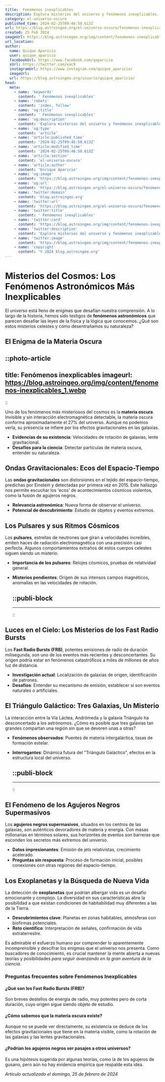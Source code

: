 ```yaml
---
title:  Fenómenos inexplicables
description: Explora misterios del universo y fenómenos inexplicables. Análisis profundos y teorías para los curiosos de lo desconocido.
category: el-universo-oscuro
published_time: 2024-02-25T09:46:50.613Z
url: https://blog.astroingeo.org/el-universo-oscuro/fenomenos-inexplicables
created: 25 Feb 2024
imageUrl: https://blog.astroingeo.org/img/content/fenomenos-inexplicables_1.webp
url_location:
author:
  name: Quique Aparicio
  user: quique_aparicio
  facebookUrl: https://www.facebook.com/qaparicio
  xUrl: https://twitter.com/eac9
  instagramUrl: https://www.instagram.com/quique_aparicio/
  imageUrl: 
  url: https://blog.astroingeo.org/usuario/quique_aparicio/
head:
  meta:
    - name: 'keywords'
      content: ' Fenómenos inexplicables'
    - name: 'robots'
      content: 'index, follow'
    - name: 'og:title'
      content: ' Fenómenos inexplicables'
    - name: 'og:description'
      content: 'Explora misterios del universo y fenómenos inexplicables. Análisis profundos y teorías para los curiosos de lo desconocido.'
    - name: 'og:type'
      content: 'article'
    - name: 'article:published_time'
      content: '2024-02-25T09:46:50.613Z'
    - name: 'article:modified_time'
      content: '2024-02-25T09:46:50.613Z'
    - name: 'article:section'
      content: 'el-universo-oscuro'
    - name: 'article:author'
      content: 'Enrique Aparicio'
    - name: 'og:image'
      content: 'https://blog.astroingeo.org/img/content/fenomenos-inexplicables_1.webp'
    - name: 'og:url'
      content: 'https://blog.astroingeo.org/el-universo-oscuro/fenomenos-inexplicables'
    - name: 'twitter:domain'
      content: 'blog.astroingeo.org'
    - name: 'twitter:url'
      content: 'https://blog.astroingeo.org/el-universo-oscuro/fenomenos-inexplicables'
    - name: 'twitter:title'
      content: ' Fenómenos inexplicables'
    - name: 'twitter:card'
      content: 'https://blog.astroingeo.org/img/content/fenomenos-inexplicables_1.webp'
    - name: 'twitter:description'
      content: 'Explora misterios del universo y fenómenos inexplicables. Análisis profundos y teorías para los curiosos de lo desconocido.'
    - name: 'twitter:image'
      content: 'https://blog.astroingeo.org/img/content/fenomenos-inexplicables_1.webp'
    - name: 'copyright'
      content: '© 2024 blog.astroingeo.org'
---
```

# Misterios del Cosmos: Los Fenómenos Astronómicos Más Inexplicables

El universo está lleno de enigmas que desafían nuestra comprensión. A lo largo de la historia, hemos sido testigos de **fenómenos astronómicos** que parecen desafiar las leyes de la física y la lógica que conocemos. ¿Qué son estos misterios celestes y cómo desentrañamos su naturaleza?

## El Enigma de la Materia Oscura

::photo-article
---
title:  Fenómenos inexplicables
imageurl: https://blog.astroingeo.org/img/content/fenomenos-inexplicables_1.webp
---
::


Uno de los fenómenos más misteriosos del cosmos es la **materia oscura**. Invisible y sin interacción electromagnética detectable, la materia oscura conforma aproximadamente el 27% del universo. Aunque no podemos verla, su presencia se infiere por los efectos gravitacionales en las galaxias.

- **Evidencias de su existencia**: Velocidades de rotación de galaxias, lente gravitacional.
- **Desafíos para la ciencia**: Detectar partículas de materia oscura, entender su naturaleza.

## Ondas Gravitacionales: Ecos del Espacio-Tiempo
Las **ondas gravitacionales** son distorsiones en el tejido del espacio-tiempo, predichas por Einstein y detectadas por primera vez en 2015. Este hallazgo nos permite escuchar los 'ecos' de acontecimientos cósmicos violentos, como la fusión de agujeros negros.

- **Relevancia astronómica**: Nueva forma de observar el universo.
- **Potencial de descubrimiento**: Estudio de objetos y eventos extremos.

## Los Pulsares y sus Ritmos Cósmicos
Los **pulsares**, estrellas de neutrones que giran a velocidades increíbles, emiten haces de radiación electromagnética con una precisión casi perfecta. Algunos comportamientos extraños de estos cuerpos celestes siguen siendo un misterio.

- **Importancia de los pulsares**: Relojes cósmicos, pruebas de relatividad general.
- **Misterios pendientes**: Origen de sus intensos campos magnéticos, anomalías en las velocidades de rotación.


  ::publi-block
  ---
  ---
  ::
  
  
## Luces en el Cielo: Los Misterios de los Fast Radio Bursts
Los **Fast Radio Bursts (FRB)**, potentes emisiones de radio de duración milisegunda, son uno de los eventos más recientes y desconcertantes. Su origen podría estar en fenómenos catastróficos a miles de millones de años luz de distancia.

- **Investigación actual**: Localización de galaxias de origen, identificación de patrones.
- **Desafíos**: Entender su mecanismo de emisión, establecer si son eventos naturales o artificiales.

## El Triángulo Galáctico: Tres Galaxias, Un Misterio
La interacción entre la Vía Láctea, Andrómeda y la galaxia Triángulo ha desconcertado a los astrónomos. ¿Cómo es posible que tres galaxias tan grandes compartan una región sin que se devoren unas a otras?

- **Fenómenos observados**: Puentes de materia intergaláctica, tasas de formación estelar.
- **Interrogantes**: Dinámica futura del "Triángulo Galáctico", efectos en la estructura local del universo.


  ::publi-block
  ---
  ---
  ::
  
  
## El Fenómeno de los Agujeros Negros Supermasivos
Los **agujeros negros supermasivos**, situados en los centros de las galaxias, son auténticos devoradores de materia y energía. Con masas millonarias en términos solares, sus horizontes de eventos son barreras que esconden los secretos más extremos del universo.

- **Datos impresionantes**: Emisión de jets relativistas, crecimiento acelerado.
- **Preguntas sin respuesta**: Proceso de formación inicial, posibles conexiones con otras regiones del espacio-tiempo.

## Los Exoplanetas y la Búsqueda de Nueva Vida
La detección de **exoplanetas** que podrían albergar vida es un desafío emocionante y complejo. La diversidad en sus características abre la posibilidad a que existan condiciones de habitabilidad muy diferentes a las de la Tierra.

- **Descubrimientos clave**: Planetas en zonas habitables, atmósferas con biofirmas potenciales.
- **Reto científico**: Interpretación de señales, confirmación de vida extraterrestre.

Es admirable el esfuerzo humano por comprender lo aparentemente incomprensible y descifrar los enigmas que el universo nos presenta. Como buscadores de conocimiento, es crucial mantener la mente abierta a nuevas teorías y posibilidades *para seguir avanzando en la gran aventura de la ciencia*.

### Preguntas frecuentes sobre Fenómenos Inexplicables

#### ¿Qué son los Fast Radio Bursts (FRB)?
Son breves destellos de energía de radio, muy potentes pero de corta duración, cuyo origen sigue siendo objeto de estudio.

#### ¿Cómo sabemos que la materia oscura existe?
Aunque no se puede ver directamente, su existencia se deduce de los efectos gravitacionales que tiene en la materia visible, como la rotación de las galaxias y las lentes gravitacionales.

#### ¿Podrían los agujeros negros ser pasajes a otros universos?
Es una hipótesis sugerida por algunas teorías, como la de los agujeros de gusano, pero aún no hay evidencia empírica que respalde esta idea.

_Artículo actualizado el domingo, 25 de febrero de 2024_